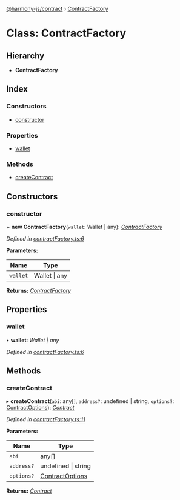 [@harmony-js/contract](../globals.md) › [ContractFactory](contractfactory.md)

# Class: ContractFactory

## Hierarchy

* **ContractFactory**

## Index

### Constructors

* [constructor](contractfactory.md#constructor)

### Properties

* [wallet](contractfactory.md#wallet)

### Methods

* [createContract](contractfactory.md#createcontract)

## Constructors

###  constructor

\+ **new ContractFactory**(`wallet`: Wallet | any): *[ContractFactory](contractfactory.md)*

*Defined in [contractFactory.ts:6](https://github.com/FireStack-Lab/Harmony-sdk-core/blob/1e63f5a/packages/harmony-contract/src/contractFactory.ts#L6)*

**Parameters:**

Name | Type |
------ | ------ |
`wallet` | Wallet &#124; any |

**Returns:** *[ContractFactory](contractfactory.md)*

## Properties

###  wallet

• **wallet**: *Wallet | any*

*Defined in [contractFactory.ts:6](https://github.com/FireStack-Lab/Harmony-sdk-core/blob/1e63f5a/packages/harmony-contract/src/contractFactory.ts#L6)*

## Methods

###  createContract

▸ **createContract**(`abi`: any[], `address?`: undefined | string, `options?`: [ContractOptions](../interfaces/contractoptions.md)): *[Contract](contract.md)*

*Defined in [contractFactory.ts:11](https://github.com/FireStack-Lab/Harmony-sdk-core/blob/1e63f5a/packages/harmony-contract/src/contractFactory.ts#L11)*

**Parameters:**

Name | Type |
------ | ------ |
`abi` | any[] |
`address?` | undefined &#124; string |
`options?` | [ContractOptions](../interfaces/contractoptions.md) |

**Returns:** *[Contract](contract.md)*
